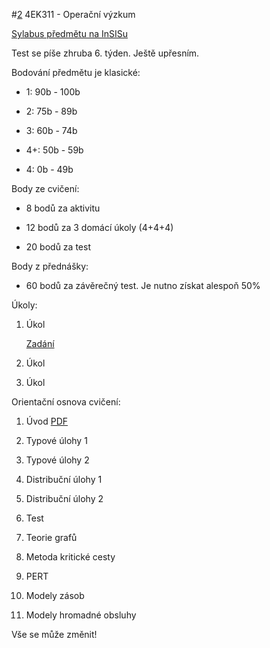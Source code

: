 #[2]() 4EK311 - Operační výzkum

[Sylabus předmětu na InSISu](https://insis.vse.cz/auth/katalog/syllabus.pl?predmet=125463)

Test se píše zhruba 6. týden. Ještě upřesním.

Bodování předmětu je klasické:

* 1: 90b - 100b

* 2: 75b - 89b

* 3: 60b - 74b

* 4+: 50b - 59b

* 4: 0b - 49b

Body ze cvičení:

* 8 bodů za aktivitu

* 12 bodů za 3 domácí úkoly (4+4+4)

* 20 bodů za test

Body z přednášky:

* 60 bodů za závěrečný test. Je nutno získat alespoň 50%

Úkoly:

1. Úkol

    [Zadání](https://www.dropbox.com/s/juvzx9fn7zqgo6h/ukol-1.pdf?dl=0)

2. Úkol

3. Úkol

Orientační osnova cvičení:

1. Úvod [PDF](https://www.dropbox.com/s/u99zxy0jkbg99qt/01-uvod.pdf?dl=0)

2. Typové úlohy 1

3. Typové úlohy 2

4. Distribuční úlohy 1

5. Distribuční úlohy 2

6. Test

7. Teorie grafů

8. Metoda kritické cesty

9. PERT

10. Modely zásob

11. Modely hromadné obsluhy

Vše se může změnit!
